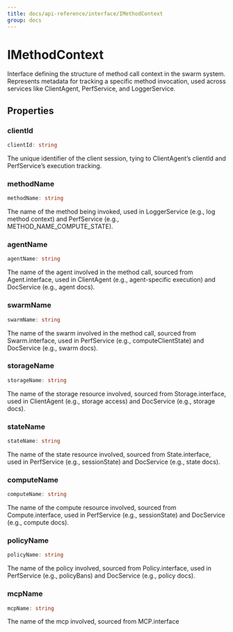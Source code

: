 ```yaml
---
title: docs/api-reference/interface/IMethodContext
group: docs
---
```


# IMethodContext

Interface defining the structure of method call context in the swarm system.
Represents metadata for tracking a specific method invocation, used across services like ClientAgent, PerfService, and LoggerService.

## Properties

### clientId

```ts
clientId: string
```

The unique identifier of the client session, tying to ClientAgent’s clientId and PerfService’s execution tracking.

### methodName

```ts
methodName: string
```

The name of the method being invoked, used in LoggerService (e.g., log method context) and PerfService (e.g., METHOD_NAME_COMPUTE_STATE).

### agentName

```ts
agentName: string
```

The name of the agent involved in the method call, sourced from Agent.interface, used in ClientAgent (e.g., agent-specific execution) and DocService (e.g., agent docs).

### swarmName

```ts
swarmName: string
```

The name of the swarm involved in the method call, sourced from Swarm.interface, used in PerfService (e.g., computeClientState) and DocService (e.g., swarm docs).

### storageName

```ts
storageName: string
```

The name of the storage resource involved, sourced from Storage.interface, used in ClientAgent (e.g., storage access) and DocService (e.g., storage docs).

### stateName

```ts
stateName: string
```

The name of the state resource involved, sourced from State.interface, used in PerfService (e.g., sessionState) and DocService (e.g., state docs).

### computeName

```ts
computeName: string
```

The name of the compute resource involved, sourced from Compute.interface, used in PerfService (e.g., sessionState) and DocService (e.g., compute docs).

### policyName

```ts
policyName: string
```

The name of the policy involved, sourced from Policy.interface, used in PerfService (e.g., policyBans) and DocService (e.g., policy docs).

### mcpName

```ts
mcpName: string
```

The name of the mcp involved, sourced from MCP.interface
